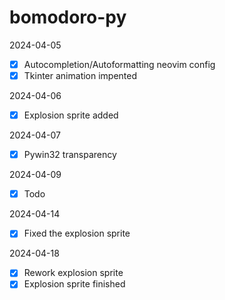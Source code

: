 # bomodoro-py

2024-04-05

- [x] Autocompletion/Autoformatting neovim config
- [x] Tkinter animation impented

2024-04-06

- [x] Explosion sprite added

2024-04-07

- [x] Pywin32 transparency

2024-04-09

- [x] Todo

2024-04-14

- [x] Fixed the explosion sprite

2024-04-18

- [x] Rework explosion sprite
- [x] Explosion sprite finished
